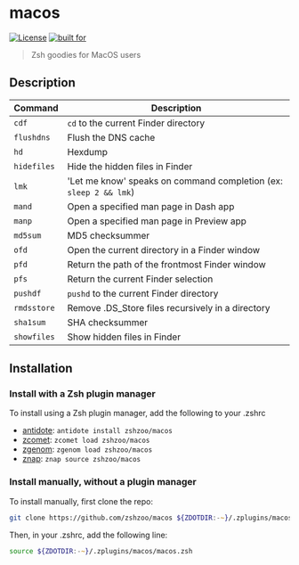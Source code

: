 # macos

[![License](https://img.shields.io/badge/license-MIT-007EC7)](/LICENSE)
[![built for](https://img.shields.io/badge/built%20for-%20%F0%9F%A6%93%20zshzoo-black)][zshzoo]

> Zsh goodies for MacOS users

## Description

| Command     | Description                                                       |
| ----------- | ----------------------------------------------------------------- |
| `cdf`       | `cd` to the current Finder directory                              |
| `flushdns`  | Flush the DNS cache                                               |
| `hd`        | Hexdump                                                           |
| `hidefiles` | Hide the hidden files in Finder                                   |
| `lmk`       | 'Let me know' speaks on command completion (ex: `sleep 2 && lmk`) |
| `mand`      | Open a specified man page in Dash app                             |
| `manp`      | Open a specified man page in Preview app                          |
| `md5sum`    | MD5 checksummer                                                   |
| `ofd`       | Open the current directory in a Finder window                     |
| `pfd`       | Return the path of the frontmost Finder window                    |
| `pfs`       | Return the current Finder selection                               |
| `pushdf`    | `pushd` to the current Finder directory                           |
| `rmdsstore` | Remove .DS_Store files recursively in a directory                 |
| `sha1sum`   | SHA checksummer                                                   |
| `showfiles` | Show hidden files in Finder                                       |

## Installation

### Install with a Zsh plugin manager

To install using a Zsh plugin manager, add the following to your .zshrc

- [antidote]: `antidote install zshzoo/macos`
- [zcomet]: `zcomet load zshzoo/macos`
- [zgenom]: `zgenom load zshzoo/macos`
- [znap]: `znap source zshzoo/macos`

### Install manually, without a plugin manager

To install manually, first clone the repo:

```zsh
git clone https://github.com/zshzoo/macos ${ZDOTDIR:-~}/.zplugins/macos
```

Then, in your .zshrc, add the following line:

```zsh
source ${ZDOTDIR:-~}/.zplugins/macos/macos.zsh
```

[zshzoo]: https://github.com/zshzoo/zshzoo
[antidote]: https://github.com/mattmc3/antidote
[zcomet]: https://github.com/agkozak/zcomet
[zgenom]: https://github.com/jandamm/zgenom
[znap]: https://github.com/marlonrichert/zsh-snap
